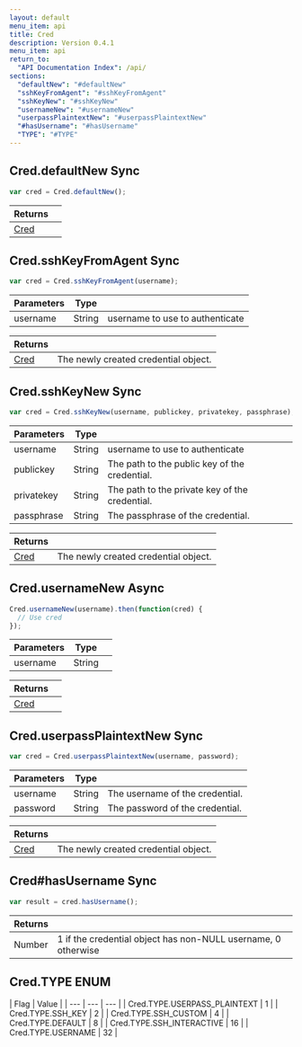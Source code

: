 ```yaml
---
layout: default
menu_item: api
title: Cred
description: Version 0.4.1
menu_item: api
return_to:
  "API Documentation Index": /api/
sections:
  "defaultNew": "#defaultNew"
  "sshKeyFromAgent": "#sshKeyFromAgent"
  "sshKeyNew": "#sshKeyNew"
  "usernameNew": "#usernameNew"
  "userpassPlaintextNew": "#userpassPlaintextNew"
  "#hasUsername": "#hasUsername"
  "TYPE": "#TYPE"
---
```


## <a name="defaultNew"></a><span>Cred.</span>defaultNew <span class="tags"><span class="sync">Sync</span></span>

```js
var cred = Cred.defaultNew();
```

| Returns |  |
| --- | --- |
| [Cred](/api/cred/) |  |

## <a name="sshKeyFromAgent"></a><span>Cred.</span>sshKeyFromAgent <span class="tags"><span class="sync">Sync</span></span>

```js
var cred = Cred.sshKeyFromAgent(username);
```

| Parameters | Type |   |
| --- | --- | --- |
| username | String | username to use to authenticate |

| Returns |  |
| --- | --- |
| [Cred](/api/cred/) | The newly created credential object. |

## <a name="sshKeyNew"></a><span>Cred.</span>sshKeyNew <span class="tags"><span class="sync">Sync</span></span>

```js
var cred = Cred.sshKeyNew(username, publickey, privatekey, passphrase);
```

| Parameters | Type |   |
| --- | --- | --- |
| username | String | username to use to authenticate |
| publickey | String | The path to the public key of the credential. |
| privatekey | String | The path to the private key of the credential. |
| passphrase | String | The passphrase of the credential. |

| Returns |  |
| --- | --- |
| [Cred](/api/cred/) | The newly created credential object. |

## <a name="usernameNew"></a><span>Cred.</span>usernameNew <span class="tags"><span class="async">Async</span></span>

```js
Cred.usernameNew(username).then(function(cred) {
  // Use cred
});
```

| Parameters | Type |   |
| --- | --- | --- |
| username | String |  |

| Returns |  |
| --- | --- |
| [Cred](/api/cred/) |  |

## <a name="userpassPlaintextNew"></a><span>Cred.</span>userpassPlaintextNew <span class="tags"><span class="sync">Sync</span></span>

```js
var cred = Cred.userpassPlaintextNew(username, password);
```

| Parameters | Type |   |
| --- | --- | --- |
| username | String | The username of the credential. |
| password | String | The password of the credential. |

| Returns |  |
| --- | --- |
| [Cred](/api/cred/) | The newly created credential object. |

## <a name="hasUsername"></a><span>Cred#</span>hasUsername <span class="tags"><span class="sync">Sync</span></span>

```js
var result = cred.hasUsername();
```

| Returns |  |
| --- | --- |
| Number |  1 if the credential object has non-NULL username, 0 otherwise |

## <a name="TYPE"></a><span>Cred.</span>TYPE <span class="tags"><span class="enum">ENUM</span></span>

| Flag | Value |
| --- | --- | --- |
| <span>Cred.TYPE.</span>USERPASS_PLAINTEXT | 1 |
| <span>Cred.TYPE.</span>SSH_KEY | 2 |
| <span>Cred.TYPE.</span>SSH_CUSTOM | 4 |
| <span>Cred.TYPE.</span>DEFAULT | 8 |
| <span>Cred.TYPE.</span>SSH_INTERACTIVE | 16 |
| <span>Cred.TYPE.</span>USERNAME | 32 |

